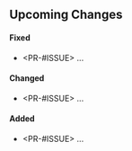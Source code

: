 ## Upcoming Changes

#### Fixed

- <PR-#ISSUE> ...

#### Changed

- <PR-#ISSUE> ...

#### Added

- <PR-#ISSUE> ...
